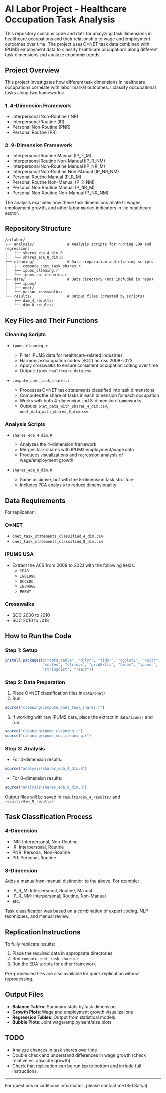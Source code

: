 # AI Labor Project - Healthcare Occupation Task Analysis

This repository contains code and data for analyzing task dimensions in healthcare occupations and their relationship to wage and employment outcomes over time. The project uses O*NET task data combined with IPUMS employment data to classify healthcare occupations along different task dimensions and analyze economic trends.

## Project Overview

This project investigates how different task dimensions in healthcare occupations correlate with labor market outcomes. I classify occupational tasks along two frameworks:

### 1. 4-Dimension Framework
- Interpersonal Non-Routine (INR)
- Interpersonal Routine (IR)
- Personal Non-Routine (PNR)
- Personal Routine (PR)

### 2. 8-Dimension Framework
- Interpersonal Routine Manual (IP_R_M)
- Interpersonal Routine Non-Manual (IP_R_NM)
- Interpersonal Non-Routine Manual (IP_NR_M)
- Interpersonal Non-Routine Non-Manual (IP_NR_NM)
- Personal Routine Manual (P_R_M)
- Personal Routine Non-Manual (P_R_NM)
- Personal Non-Routine Manual (P_NR_M)
- Personal Non-Routine Non-Manual (P_NR_NM)

The analysis examines how these task dimensions relate to wages, employment growth, and other labor market indicators in the healthcare sector.

## Repository Structure
```
/ailabor/
├── analysis/               # Analysis scripts for running EDA and regressions
│   ├── shares_eda_4_dim.R
│   └── shares_eda_8_dim.R
├── cleaning/               # Data preparation and cleaning scripts
│   ├── compute_onet_task_shares.r
│   ├── ipums_cleaning.r
│   └── ipums_soc_cleaning.r
├── data/                   # Data directory (not included in repo)
│   ├── ipums/
│   ├── onet/
│   └── occsoc_crosswalks/
└── results/                # Output files (created by scripts)
    ├── dim_4_results/
    └── dim_8_results/
```

## Key Files and Their Functions

### Cleaning Scripts

- `ipums_cleaning.r`
  - Filter IPUMS data for healthcare-related industries
  - Harmonize occupation codes (SOC) across 2008-2023
  - Apply crosswalks to ensure consistent occupation coding over time
  - Output: `ipums_healthcare_data.csv`

- `compute_onet_task_shares.r`
  - Processes O*NET task statements classified into task dimensions
  - Computes the share of tasks in each dimension for each occupation
  - Works with both 4-dimension and 8-dimension frameworks
  - Outputs: `onet_data_with_shares_4_dim.csv`, `onet_data_with_shares_8_dim.csv`

### Analysis Scripts

- `shares_eda_4_dim.R`
  - Analyzes the 4-dimension framework
  - Merges task shares with IPUMS employment/wage data
  - Produces visualizations and regression analysis of wage/employment growth

- `shares_eda_8_dim.R`
  - Same as above, but with the 8-dimension task structure
  - Includes PCA analysis to reduce dimensionality

## Data Requirements

For replication:

### O*NET
- `onet_task_statements_classified_4_dim.csv`
- `onet_task_statements_classified_8_dim.csv`

### IPUMS USA
- Extract the ACS from 2008 to 2023 with the following fields:
  - `YEAR`
  - `IND1990`
  - `OCCSOC`
  - `INCWAGE`
  - `PERWT`

### Crosswalks
- SOC 2000 to 2010
- SOC 2010 to 2018

## How to Run the Code

### Step 1: Setup
```r
install.packages(c("data.table", "dplyr", "tidyr", "ggplot2", "knitr", 
                 "scales", "stringr", "gridExtra", "broom", "ipumsr",
                 "stringdist", "readr"))
```

### Step 2: Data Preparation
1. Place O*NET classification files in `data/onet/`
2. Run:
```r
source("cleaning/compute_onet_task_shares.r")
```
3. If working with raw IPUMS data, place the extract in `data/ipums/` and run:
```r
source("cleaning/ipums_cleaning.r")
source("cleaning/ipums_soc_cleaning.r")
```

### Step 3: Analysis
- For 4-dimension results:
```r
source("analysis/shares_eda_4_dim.R")
```
- For 8-dimension results:
```r
source("analysis/shares_eda_8_dim.R")
```

Output files will be saved in `results/dim_4_results/` and `results/dim_8_results/`

## Task Classification Process

### 4-Dimension
- INR: Interpersonal, Non-Routine
- IR: Interpersonal, Routine
- PNR: Personal, Non-Routine
- PR: Personal, Routine

### 8-Dimension
Adds a manual/non-manual distinction to the above. For example:
- IP_R_M: Interpersonal, Routine, Manual
- IP_R_NM: Interpersonal, Routine, Non-Manual
- etc.

Task classification was based on a combination of expert coding, NLP techniques, and manual review.

## Replication Instructions

To fully replicate results:
1. Place the required data in appropriate directories
2. Run `compute_onet_task_shares.r`
3. Run the EDA scripts for either framework

Pre-processed files are also available for quick replication without reprocessing.

## Output Files

- **Balance Tables**: Summary stats by task dimension
- **Growth Plots**: Wage and employment growth visualizations
- **Regression Tables**: Output from statistical models
- **Bubble Plots**: Joint wage/employment/size plots

## TODO
- Analyze changes in task shares over time
- Double check and understand differences in wage growth (check relative vs. absolute growth)
- Check that replication can be run top to bottom and include full instructions.

---

For questions or additional information, please contact me (Sid Satya).
